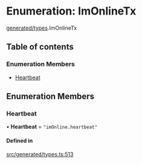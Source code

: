 # Enumeration: ImOnlineTx

[generated/types](../wiki/generated.types).ImOnlineTx

## Table of contents

### Enumeration Members

- [Heartbeat](../wiki/generated.types.ImOnlineTx#heartbeat)

## Enumeration Members

### Heartbeat

• **Heartbeat** = ``"imOnline.heartbeat"``

#### Defined in

[src/generated/types.ts:513](https://github.com/PolymeshAssociation/polymesh-private-sdk/blob/297c67ce/src/generated/types.ts#L513)
